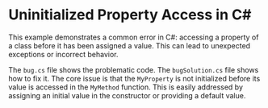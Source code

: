 # Uninitialized Property Access in C#

This example demonstrates a common error in C#: accessing a property of a class before it has been assigned a value.  This can lead to unexpected exceptions or incorrect behavior.

The `bug.cs` file shows the problematic code. The `bugSolution.cs` file shows how to fix it.  The core issue is that the `MyProperty` is not initialized before its value is accessed in the `MyMethod` function.  This is easily addressed by assigning an initial value in the constructor or providing a default value.